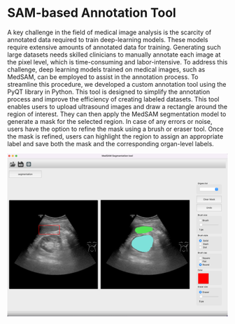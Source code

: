 # SAM-based Annotation Tool

A key challenge in the field of medical image analysis is the scarcity of annotated data required to train deep-learning models. These models require extensive amounts of annotated data for training. Generating such large datasets needs skilled clinicians to manually annotate each image at the pixel level, which is time-consuming and labor-intensive. To address this challenge, deep learning models trained on medical images, such as MedSAM, can be employed to assist in the annotation process. To streamline this procedure, we developed a custom annotation tool using the PyQT library in Python. This tool is designed to simplify the annotation process and improve the efficiency of creating labeled datasets.
This tool enables users to upload ultrasound images and draw a rectangle around the region of interest. They can then apply the MedSAM segmentation model to generate a mask for the selected region. In case of any errors or noise, users have the option to refine the mask using a brush or eraser tool. Once the mask is refined, users can highlight the region to assign an appropriate label and save both the mask and the corresponding organ-level labels.

![Alt Text](MedSAM_annotation_tool.png)
